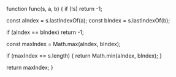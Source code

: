 function func(s, a, b) {
  if (!s) return -1;

  const aIndex = s.lastIndexOf(a);
  const bIndex = s.lastIndexOf(b);

  if (aIndex == bIndex) return -1;

  const maxIndex = Math.max(aIndex, bIndex);

  if (maxIndex == s.length) {
    return Math.min(aIndex, bIndex);
  }

  return maxIndex;
}
